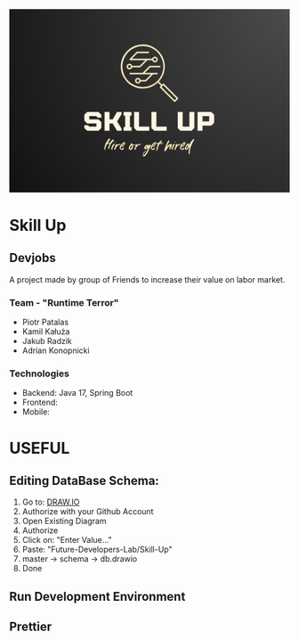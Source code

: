 <img src="https://github.com/Future-Developers-Lab/Skill-Up/blob/master/logo.png"/>

# Skill Up
## Devjobs

A project made by group of Friends to increase their value on labor market.

### Team - "Runtime Terror"
- Piotr Patalas
- Kamil Kałuża
- Jakub Radzik
- Adrian Konopnicki

### Technologies 
- Backend: Java 17, Spring Boot
- Frontend:
- Mobile: 


# USEFUL

## Editing DataBase Schema:
1. Go to: <a href="https://app.diagrams.net/">DRAW.IO</a>
2. Authorize with your Github Account
3. Open Existing Diagram
4. Authorize
5. Click on: "Enter Value..." 
6. Paste: "Future-Developers-Lab/Skill-Up"
7. master -> schema -> db.drawio
8. Done

## Run Development Environment

## Prettier

